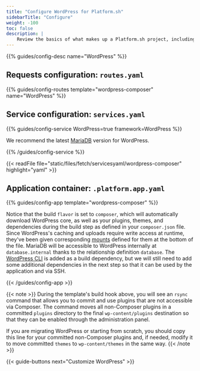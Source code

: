 ```yaml
---
title: "Configure WordPress for Platform.sh"
sidebarTitle: "Configure"
weight: -100
toc: false
description: |
    Review the basics of what makes up a Platform.sh project, including its three principle configuration files and how to define them for WordPress.
---
```


{{% guides/config-desc name="WordPress" %}}

## Requests configuration: `routes.yaml`

{{% guides/config-routes template="wordpress-composer" name="WordPress" %}}

## Service configuration: `services.yaml`

{{% guides/config-service WordPress=true framework=WordPress %}}

We recommend the latest [MariaDB](../../../add-services/mysql/_index.md) version for WordPress.

{{% /guides/config-service %}}

{{< readFile file="static/files/fetch/servicesyaml/wordpress-composer" highlight="yaml" >}}

## Application container: `.platform.app.yaml`

{{% guides/config-app template="wordpress-composer" %}}

Notice that the build `flavor` is set to `composer`, which will automatically download WordPress core, as well as your plugins, themes, and dependencies during the build step as defined in your `composer.json` file. Since WordPress's caching and uploads require write access at runtime, they've been given corresponding [mounts](../../../create-apps/app-reference.md#mounts) defined for them at the bottom of the file. MariaDB will be accessible to WordPress internally at `database.internal` thanks to the relationship definition `database`. The [WordPress CLI](https://packagist.org/packages/wp-cli/wp-cli) is added as a build dependency, but we will still need to add some additional dependencies in the next step so that it can be used by the application and via SSH. 

{{< /guides/config-app >}}

{{< note >}}
During the template's build hook above, you will see an `rsync` command that allows you to commit and use plugins that are not accessible via Composer. The command moves all non-Composer plugins in a committed `plugins` directory to the final `wp-content/plugins` destination so that they can be enabled through the administration panel. 

If you are migrating WordPress or starting from scratch, you should copy this line for your committed non-Composer plugins and, if needed, modify it to move committed `themes` to `wp-content/themes` in the same way.
{{< /note >}}

{{< guide-buttons next="Customize WordPress" >}}
